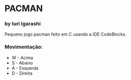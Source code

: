 # PACMAN
### by Iuri Igarashi
<p>Pequeno jogo pacman feito em C usando a IDE CodeBlocks.</p>
<h3>Movimentação:</h3>

<ul>
  <li>W - Acima</li>
  <li>S - Abaixo</li>
  <li>A - Esquerda</li>
  <li>D - Direita</li>
</ul>
